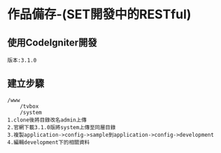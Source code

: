 # 作品備存-(SET開發中的RESTful)

## 使用CodeIgniter開發
	版本:3.1.0

## 建立步驟
	/www
		/tvbox
		/system
	1.clone後將目錄改名admin上傳
	2.官網下載3.1.0版將system上傳至同層目錄
	3.複製application->config->sample到application->config->development
	4.編輯development下的相關資料
